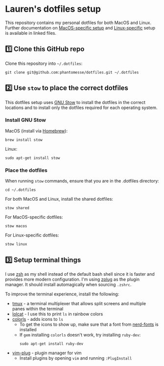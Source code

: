 # Lauren's dotfiles setup
This repository contains my personal dotfiles for both MacOS and Linux. Further
documentation on [MacOS-specific setup](readme-macos.md) and
[Linux-specific](readme-linux.md) setup is available in linked files.

## 1️⃣ Clone this GitHub repo

Clone this repository into `~/.dotfiles`:
```
git clone git@github.com:phantomesse/dotfiles.git ~/.dotfiles
```

## 2️⃣ Use `stow` to place the correct dotfiles
This dotfiles setup uses [GNU Stow](https://www.gnu.org/software/stow/) to
install the dotfiles in the correct locations and to install only the dotfiles
required for each operating system.

### Install GNU Stow
MacOS (install via [Homebrew](https://brew.sh/)):
```
brew install stow
```

Linux:
```
sudo apt-get install stow
```

### Place the dotfiles
When running `stow` commands, ensure that you are in the .dotfiles directory:
```
cd ~/.dotfiles
```

For both MacOS and Linux, install the shared dotfiles:
```
stow shared
```

For MacOS-specific dotfiles:
```
stow macos
```

For Linux-specific dotfiles:
```
stow linux
```

## 3️⃣ Setup terminal things
I use [zsh](https://www.zsh.org/) as my shell instead of the default bash shell
since it is faster and provides more modern configuration. I'm using
[zplug](https://github.com/zplug/zplug) as the plugin manager. It should install
automagically when sourcing `.zshrc`.

To improve the terminal experience, install the following:

* [tmux](https://github.com/tmux/tmux) - a terminal multiplexer that allows
  split screens and multiple panes within the terminal
* [lolcat](https://github.com/busyloop/lolcat) - I use this to print `ls` in
  rainbow colors
* [colorls](https://github.com/athityakumar/colorls) - adds icons to `ls`
  * To get the icons to show up, make sure that a font from
    [nerd-fonts](https://github.com/ryanoasis/nerd-fonts) is installed
  * If `gem` installing `colorls` doesn't work, try installing `ruby-dev`:
    ```
    sudo apt-get install ruby-dev
    ```
* [vim-plug](https://github.com/junegunn/vim-plug) - plugin manager for vim
  * Install plugins by opening `vim` and running `:PlugInstall`

